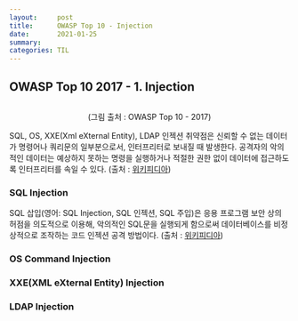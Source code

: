 ```yaml
---
layout:     post
title:      OWASP Top 10 - Injection
date:       2021-01-25
summary:	
categories: TIL
---
```


## OWASP Top 10 2017 - 1. Injection

<p align="center"><img src=""></p>
<center>(그림 출처 : OWASP Top 10 - 2017)</center>

SQL, OS, XXE(Xml eXternal Entity), LDAP 인젝션 취약점은 신뢰할 수 없는 데이터가 명령어나 쿼리문의 일부분으로서, 인터프리터로 보내질 때 발생한다. 공격자의 악의적인 데이터는 예상하지 못하는 명령을 실행하거나 적절한 권한 없이 데이터에 접근하도록 인터프리터를 속일 수 있다. (출처 : [위키피디아](https://ko.wikipedia.org/wiki/OWASP))

### SQL Injection

SQL 삽입(영어: SQL Injection, SQL 인젝션, SQL 주입)은 응용 프로그램 보안 상의 허점을 의도적으로 이용해, 악의적인 SQL문을 실행되게 함으로써 데이터베이스를 비정상적으로 조작하는 코드 인젝션 공격 방법이다. (출처 : [위키피디아](https://ko.wikipedia.org/wiki/SQL_%EC%82%BD%EC%9E%85))

### OS Command Injection

### XXE(XML eXternal Entity) Injection

### LDAP Injection